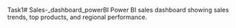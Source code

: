 Task1# Sales-_dashboard_powerBI
Power BI sales dashboard showing sales trends, top products, and regional performance. 
